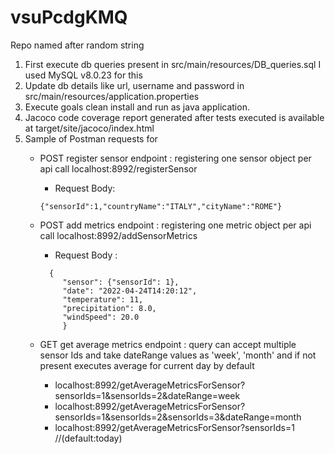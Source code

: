 # vsuPcdgKMQ
Repo named after random string

1. First execute db queries present in src/main/resources/DB_queries.sql
    I used MySQL v8.0.23 for this
2. Update db details like url, username and password in src/main/resources/application.properties
3. Execute goals clean install and run as java application.
4. Jacoco code coverage report generated after tests executed is available at target/site/jacoco/index.html 
5. Sample of Postman requests for 
    - POST register sensor endpoint  : registering one sensor object per api call
    	localhost:8992/registerSensor
       - Request Body: 
       
       ```
       {"sensorId":1,"countryName":"ITALY","cityName":"ROME"}
       ```
       
    - POST add metrics endpoint : registering one metric object per api call
      localhost:8992/addSensorMetrics
        - Request Body :
        
       ```
         {
    		"sensor": {"sensorId": 1},
    		"date": "2022-04-24T14:20:12",
    		"temperature": 11,
    		"precipitation": 8.0,
    		"windSpeed": 20.0
			}
		```
	
	- GET get average metrics endpoint : query can accept multiple sensor Ids and take dateRange values as 'week', 'month' and if not present executes average for current day by default
	  -  localhost:8992/getAverageMetricsForSensor?sensorIds=1&sensorIds=2&dateRange=week
	  - localhost:8992/getAverageMetricsForSensor?sensorIds=1&sensorIds=2&sensorIds=3&dateRange=month
	  - localhost:8992/getAverageMetricsForSensor?sensorIds=1            //(default:today)
	
		


	
     